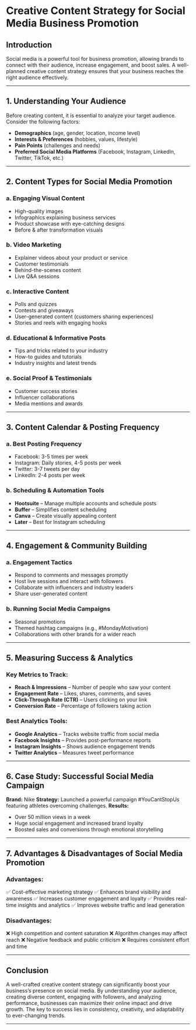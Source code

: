 # **Creative Content Strategy for Social Media Business Promotion**

## **Introduction**
Social media is a powerful tool for business promotion, allowing brands to connect with their audience, increase engagement, and boost sales. A well-planned creative content strategy ensures that your business reaches the right audience effectively.

---

## **1. Understanding Your Audience**
Before creating content, it is essential to analyze your target audience. Consider the following factors:
- **Demographics** (age, gender, location, income level)
- **Interests & Preferences** (hobbies, values, lifestyle)
- **Pain Points** (challenges and needs)
- **Preferred Social Media Platforms** (Facebook, Instagram, LinkedIn, Twitter, TikTok, etc.)

---

## **2. Content Types for Social Media Promotion**
### **a. Engaging Visual Content**
- High-quality images
- Infographics explaining business services
- Product showcase with eye-catching designs
- Before & after transformation visuals

### **b. Video Marketing**
- Explainer videos about your product or service
- Customer testimonials
- Behind-the-scenes content
- Live Q&A sessions

### **c. Interactive Content**
- Polls and quizzes
- Contests and giveaways
- User-generated content (customers sharing experiences)
- Stories and reels with engaging hooks

### **d. Educational & Informative Posts**
- Tips and tricks related to your industry
- How-to guides and tutorials
- Industry insights and latest trends

### **e. Social Proof & Testimonials**
- Customer success stories
- Influencer collaborations
- Media mentions and awards

---

## **3. Content Calendar & Posting Frequency**
### **a. Best Posting Frequency**
- Facebook: 3-5 times per week
- Instagram: Daily stories, 4-5 posts per week
- Twitter: 3-7 tweets per day
- LinkedIn: 2-4 posts per week

### **b. Scheduling & Automation Tools**
- **Hootsuite** – Manage multiple accounts and schedule posts
- **Buffer** – Simplifies content scheduling
- **Canva** – Create visually appealing content
- **Later** – Best for Instagram scheduling

---

## **4. Engagement & Community Building**
### **a. Engagement Tactics**
- Respond to comments and messages promptly
- Host live sessions and interact with followers
- Collaborate with influencers and industry leaders
- Share user-generated content

### **b. Running Social Media Campaigns**
- Seasonal promotions
- Themed hashtag campaigns (e.g., #MondayMotivation)
- Collaborations with other brands for a wider reach

---

## **5. Measuring Success & Analytics**
### **Key Metrics to Track:**
- **Reach & Impressions** – Number of people who saw your content
- **Engagement Rate** – Likes, shares, comments, and saves
- **Click-Through Rate (CTR)** – Users clicking on your link
- **Conversion Rate** – Percentage of followers taking action

### **Best Analytics Tools:**
- **Google Analytics** – Tracks website traffic from social media
- **Facebook Insights** – Provides post-performance reports
- **Instagram Insights** – Shows audience engagement trends
- **Twitter Analytics** – Measures tweet performance

---

## **6. Case Study: Successful Social Media Campaign**
**Brand:** Nike
**Strategy:** Launched a powerful campaign #YouCantStopUs featuring athletes overcoming challenges.
**Results:**
- Over 50 million views in a week
- Huge social engagement and increased brand loyalty
- Boosted sales and conversions through emotional storytelling

---

## **7. Advantages & Disadvantages of Social Media Promotion**
### **Advantages:**
✅ Cost-effective marketing strategy
✅ Enhances brand visibility and awareness
✅ Increases customer engagement and loyalty
✅ Provides real-time insights and analytics
✅ Improves website traffic and lead generation

### **Disadvantages:**
❌ High competition and content saturation
❌ Algorithm changes may affect reach
❌ Negative feedback and public criticism
❌ Requires consistent effort and time

---

## **Conclusion**
A well-crafted creative content strategy can significantly boost your business’s presence on social media. By understanding your audience, creating diverse content, engaging with followers, and analyzing performance, businesses can maximize their online impact and drive growth. The key to success lies in consistency, creativity, and adaptability to ever-changing trends.

---
